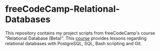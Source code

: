 # freeCodeCamp-Relational-Databases
This repository contains my project scripts from freeCodeCamp's course "Relational Database (Beta)". This [course](https://www.freecodecamp.org/learn/relational-database/) provides lessons regarding relational databases with PostgreSQL, SQL, Bash scripting and Git.
